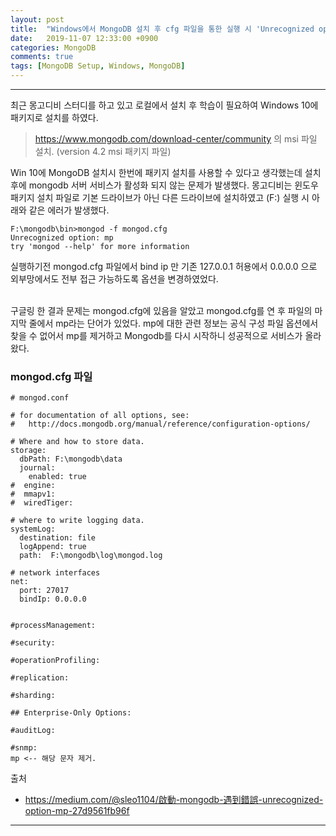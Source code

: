 ```yaml
---
layout: post
title:  "Windows에서 MongoDB 설치 후 cfg 파일을 통한 실행 시 'Unrecognized option: mp' 오류 발생문제."
date:   2019-11-07 12:33:00 +0900
categories: MongoDB
comments: true
tags: [MongoDB Setup, Windows, MongoDB]
---
```


---

최근 몽고디비 스터디를 하고 있고 로컬에서 설치 후 학습이 필요하여 Windows 10에 패키지로 설치를 하였다.

> https://www.mongodb.com/download-center/community 의 msi 파일 설치. (version 4.2 msi 패키지 파일)

Win 10에 MongoDB 설치시 한번에 패키지 설치를 사용할 수 있다고 생각했는데 설치 후에 mongodb 서버 서비스가 활성화 되지 않는 문제가 발생했다.
몽고디비는 윈도우 패키지 설치 파일로 기본 드라이브가 아닌 다른 드라이브에 설치하였고 (F:\) 실행 시 아래와 같은 에러가 발생했다.

~~~
F:\mongodb\bin>mongod -f mongod.cfg
Unrecognized option: mp
try 'mongod --help' for more information
~~~
실행하기전 mongod.cfg 파일에서 bind ip 만 기존 127.0.0.1 허용에서 0.0.0.0 으로 외부망에서도 전부 접근 가능하도록 옵션을 변경하였었다.

<br/>
구글링 한 결과 문제는 mongod.cfg에 있음을 알았고 mongod.cfg를 연 후 파일의 마지막 줄에서 mp라는 단어가 있었다.
mp에 대한 관련 정보는 공식 구성 파일 옵션에서 찾을 수 없어서 mp를 제거하고 Mongodb를 다시 시작하니 성공적으로 서비스가 올라왔다.

### mongod.cfg 파일
~~~
# mongod.conf

# for documentation of all options, see:
#   http://docs.mongodb.org/manual/reference/configuration-options/

# Where and how to store data.
storage:
  dbPath: F:\mongodb\data
  journal:
    enabled: true
#  engine:
#  mmapv1:
#  wiredTiger:

# where to write logging data.
systemLog:
  destination: file
  logAppend: true
  path:  F:\mongodb\log\mongod.log

# network interfaces
net:
  port: 27017
  bindIp: 0.0.0.0


#processManagement:

#security:

#operationProfiling:

#replication:

#sharding:

## Enterprise-Only Options:

#auditLog:

#snmp:
mp <-- 해당 문자 제거.

~~~


출처
 - https://medium.com/@sleo1104/啟動-mongodb-遇到錯誤-unrecognized-option-mp-27d9561fb96f
 
[jekyll-docs]: https://jekyllrb.com/docs/home
[jekyll-gh]:   https://github.com/jekyll/jekyll
[jekyll-talk]: https://talk.jekyllrb.com/
---
